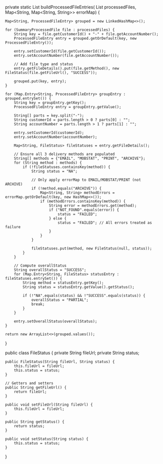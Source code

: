 private static List<ProcessedFileEntry> buildProcessedFileEntries(
        List<SummaryProcessedFile> processedFiles,
        Map<String, Map<String, String>> errorMap) {

    Map<String, ProcessedFileEntry> grouped = new LinkedHashMap<>();

    for (SummaryProcessedFile file : processedFiles) {
        String key = file.getCustomerId() + "-" + file.getAccountNumber();
        ProcessedFileEntry entry = grouped.getOrDefault(key, new ProcessedFileEntry());

        entry.setCustomerId(file.getCustomerId());
        entry.setAccountNumber(file.getAccountNumber());

        // Add file type and status
        entry.getFileDetails().put(file.getMethod(), new FileStatus(file.getFileUrl(), "SUCCESS"));

        grouped.put(key, entry);
    }

    for (Map.Entry<String, ProcessedFileEntry> groupEntry : grouped.entrySet()) {
        String key = groupEntry.getKey();
        ProcessedFileEntry entry = groupEntry.getValue();

        String[] parts = key.split("-");
        String customerId = parts.length > 0 ? parts[0] : "";
        String accountNumber = parts.length > 1 ? parts[1] : "";

        entry.setCustomerId(customerId);
        entry.setAccountNumber(accountNumber);

        Map<String, FileStatus> fileStatuses = entry.getFileDetails();

        // Ensure all 3 delivery methods are populated
        String[] methods = {"EMAIL", "MOBSTAT", "PRINT", "ARCHIVE"};
        for (String method : methods) {
            if (!fileStatuses.containsKey(method)) {
                String status = "NA";

                // Only apply errorMap to EMAIL/MOBSTAT/PRINT (not ARCHIVE)
                if (!method.equals("ARCHIVE")) {
                    Map<String, String> methodErrors = errorMap.getOrDefault(key, new HashMap<>());
                    if (methodErrors.containsKey(method)) {
                        String error = methodErrors.get(method);
                        if ("NOT_FOUND".equals(error)) {
                            status = "FAILED";
                        } else {
                            status = "FAILED"; // All errors treated as failure
                        }
                    }
                }

                fileStatuses.put(method, new FileStatus(null, status));
            }
        }

        // Compute overallStatus
        String overallStatus = "SUCCESS";
        for (Map.Entry<String, FileStatus> statusEntry : fileStatuses.entrySet()) {
            String method = statusEntry.getKey();
            String status = statusEntry.getValue().getStatus();

            if (!"NA".equals(status) && !"SUCCESS".equals(status)) {
                overallStatus = "PARTIAL";
                break;
            }
        }

        entry.setOverallStatus(overallStatus);
    }

    return new ArrayList<>(grouped.values());
}

public class FileStatus {
    private String fileUrl;
    private String status;

    public FileStatus(String fileUrl, String status) {
        this.fileUrl = fileUrl;
        this.status = status;
    }

    // Getters and setters
    public String getFileUrl() {
        return fileUrl;
    }

    public void setFileUrl(String fileUrl) {
        this.fileUrl = fileUrl;
    }

    public String getStatus() {
        return status;
    }

    public void setStatus(String status) {
        this.status = status;
    }
}
